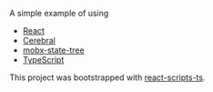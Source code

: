 A simple example of using 

* [React](https://reactjs.org/)
* [Cerebral](https://cerebraljs.com)
* [mobx-state-tree](https://github.com/mobxjs/mobx-state-tree)
* [TypeScript](https://www.typescriptlang.org/)

This project was bootstrapped with [react-scripts-ts](react-scripts-ts).
